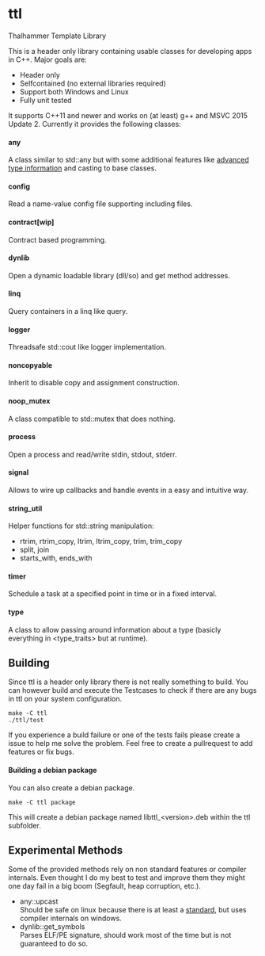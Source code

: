 # ttl
Thalhammer Template Library

This is a header only library containing usable classes for developing apps in C++.
Major goals are:
* Header only
* Selfcontained (no external libraries required)
* Support both Windows and Linux
* Fully unit tested

It supports C++11 and newer and works on (at least) g++ and MSVC 2015 Update 2.
Currently it provides the following classes:

#### any ####
A class similar to std::any but with some additional features like [advanced type information](#type) and casting to base classes.

#### config ####
Read a name-value config file supporting including files.

#### contract[wip] ####
Contract based programming.

#### dynlib ####
Open a dynamic loadable library (dll/so) and get method addresses.

#### linq ####
Query containers in a linq like query.

#### logger ####
Threadsafe std::cout like logger implementation.

#### noncopyable ####
Inherit to disable copy and assignment construction.

#### noop_mutex ####
A class compatible to std::mutex that does nothing.

#### process ####
Open a process and read/write stdin, stdout, stderr.

#### signal ####
Allows to wire up callbacks and handle events in a easy and intuitive way.

#### string_util ####
Helper functions for std::string manipulation:
* rtrim, rtrim_copy, ltrim, ltrim_copy, trim, trim_copy
* split, join
* starts_with, ends_with

#### timer ####
Schedule a task at a specified point in time or in a fixed interval.

#### type ####
A class to allow passing around information about a type (basicly everything in <type_traits> but at runtime).

## Building ##

Since ttl is a header only library there is not really something to build.
You can however build and execute the Testcases to check if there are any bugs in ttl on your system configuration.
```
make -C ttl
./ttl/test
```
If you experience a build failure or one of the tests fails please create a issue to help me solve the problem.
Feel free to create a pullrequest to add features or fix bugs.
#### Building a debian package ####
You can also create a debian package.
```
make -C ttl package
```
This will create a debian package named libttl_\<version\>.deb within the ttl subfolder.

## Experimental Methods ##
Some of the provided methods rely on non standard features or compiler internals. Even thought I do my best to test and improve them they might one day fail in a big boom (Segfault, heap corruption, etc.).
* any::upcast<br>
  Should be safe on linux because there is at least a [standard](https://itanium-cxx-abi.github.io/cxx-abi/), but uses compiler internals on windows.
* dynlib::get_symbols<br>
  Parses ELF/PE signature, should work most of the time but is not guaranteed to do so.
  
  